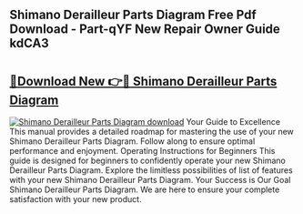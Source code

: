 ## Shimano Derailleur Parts Diagram Free Pdf Download - Part-qYF New Repair Owner Guide kdCA3

# <h2><a href="http://dfqz9sq.blite.top/?on=Shimano+Derailleur+Parts+Diagram">🔗Download New 👉🔴 Shimano Derailleur Parts Diagram</a></h2>

[![Shimano Derailleur Parts Diagram download](https://i.imgur.com/lujVjoI.png)](http://dfqz9sq.blite.top/?on=Shimano+Derailleur+Parts+Diagram)
Your Guide to Excellence This manual provides a detailed roadmap for mastering the use of your new Shimano Derailleur Parts Diagram. Follow along to ensure optimal performance and enjoyment. Operating Instructions for Beginners This guide is designed for beginners to confidently operate your new Shimano Derailleur Parts Diagram. Explore the limitless possibilities of list of features with your new Shimano Derailleur Parts Diagram. Your Success is Our Goal Shimano Derailleur Parts Diagram. We are here to ensure your complete satisfaction with your new product.
